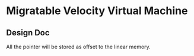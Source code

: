     
# Migratable Velocity Virtual Machine


## Design Doc
All the pointer will be stored as offset to the linear memory.
